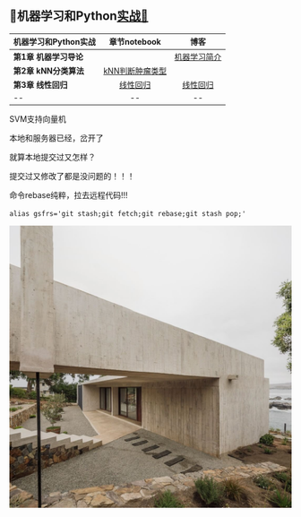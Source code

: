 ## 🍉机器学习和Python[实战🔗](https://github.com/appke/MachineLearning-notebook)

机器学习和Python实战| 章节notebook | 博客 
---|:-:|:-:
**第1章 机器学习导论** |  |[机器学习简介](https://www.jianshu.com/p/ce5a3bcb8414)
**第2章 kNN分类算法** | [kNN判断肿瘤类型](https://nbviewer.jupyter.org/github/angmu/Machine-Learning/blob/master/ch03/kNN.ipynb) |
**第3章 线性回归** | [线性回归](https://nbviewer.jupyter.org/github/angmu/Machine-Learning/blob/master/ch04) |[线性回归](https://www.jianshu.com/p/7966614c082b)
-- | -- | --



SVM支持向量机

本地和服务器已经，岔开了

就算本地提交过又怎样？

提交过又修改了都是没问题的！！！

命令rebase纯粹，拉去远程代码!!!

`alias gsfrs='git stash;git fetch;git rebase;git stash pop;'`



<p align='left'>
<img src='ch01-导论/images/surface-plot.jpg'>
</p>